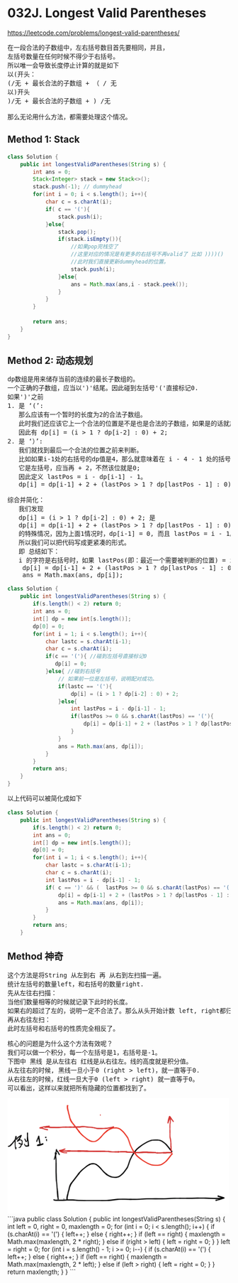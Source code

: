 # 032J. Longest Valid Parentheses
https://leetcode.com/problems/longest-valid-parentheses/

<pre>
在一段合法的子数组中，左右括号数目首先要相同，并且，
左括号数量在任何时候不得少于右括号。
所以唯一会导致长度停止计算的就是如下
以(开头：
(/无 + 最长合法的子数组 + （ / 无
以)开头
)/无 + 最长合法的子数组 + ) /无

那么无论用什么方法，都需要处理这个情况。
</pre>
## Method 1: Stack
```java
class Solution {
    public int longestValidParentheses(String s) {
        int ans = 0;
        Stack<Integer> stack = new Stack<>();
        stack.push(-1); // dummyhead
        for(int i = 0; i < s.length(); i++){
            char c = s.charAt(i);
            if( c == '('){
                stack.push(i);
            }else{
                stack.pop();
                if(stack.isEmpty()){
                    //如果pop完栈空了
                    //这里对应的情况是有更多的右括号不再valid了 比如 ))))() 
                    //此时我们直接更新dummyhead的位置。
                    stack.push(i);
                }else{
                    ans = Math.max(ans,i - stack.peek());                    
                }       
            }
        }
        
        return ans;
    }
}
```

## Method 2: 动态规划
<pre>
dp数组是用来储存当前的连续的最长子数组的。
一个正确的子数组，应当以')'结尾。因此碰到左括号'('直接标记0.
如果')'之前
1. 是 ‘(’:
   那么应该有一个暂时的长度为2的合法子数组。
   此时我们还应该它上一个合法的位置是不是也是合法的子数组，如果是的话就加2。
   因此有 dp[i] = (i > 1 ? dp[i-2] : 0) + 2;
2. 是 ‘）’:
   我们就找到最后一个合法的位置之前来判断。
   比如如果i-1处的右括号的dp值是4，那么就意味着在 i - 4 - 1 处的括号需要我们去判断，如果
   它是左括号，应当再 + 2，不然该位就是0;
   因此定义 lastPos = i - dp[i-1] - 1。
   dp[i] = dp[i-1] + 2 + (lastPos > 1 ? dp[lastPos - 1] : 0) ;

综合并简化：
   我们发现
   dp[i] = (i > 1 ? dp[i-2] : 0) + 2; 是
   dp[i] = dp[i-1] + 2 + (lastPos > 1 ? dp[lastPos - 1] : 0) ;
   的特殊情况，因为上面1情况时，dp[i-1] = 0, 而且 lastPos = i - 1。
   所以我们可以把代码写成更紧凑的形式。
   即 总结如下：
   i 的字符是右括号时，如果 lastPos(即：最近一个需要被判断的位置) = i - dp[i-1] - 1, 不为负且该位置是左括号'('时，
    dp[i] = dp[i-1] + 2 + (lastPos > 1 ? dp[lastPos - 1] : 0); 
    ans = Math.max(ans, dp[i]);  
</pre>
```java
class Solution {
    public int longestValidParentheses(String s) {
        if(s.length() < 2) return 0;
        int ans = 0;
        int[] dp = new int[s.length()];
        dp[0] = 0;
        for(int i = 1; i < s.length(); i++){
            char lastc = s.charAt(i-1);
            char c = s.charAt(i);
            if(c == '('){ //碰到左括号直接标记0
               dp[i] = 0; 
            }else{ //碰到右括号
                // 如果前一位是左括号，说明配对成功。
                if(lastc == '('){
                    dp[i] = (i > 1 ? dp[i-2] : 0) + 2;
                }else{
                    int lastPos = i - dp[i-1] - 1;
                    if(lastPos >= 0 && s.charAt(lastPos) == '('){
                        dp[i] = dp[i-1] + 2 + (lastPos > 1 ? dp[lastPos - 1] : 0) ;
                    }  
                } 
                ans = Math.max(ans, dp[i]);
            }
        }
        return ans;
    }
}
```
以上代码可以被简化成如下
```java
class Solution {
    public int longestValidParentheses(String s) {
        if(s.length() < 2) return 0;
        int ans = 0;
        int[] dp = new int[s.length()];
        dp[0] = 0;
        for(int i = 1; i < s.length(); i++){
            char lastc = s.charAt(i-1);
            char c = s.charAt(i);
            int lastPos = i - dp[i-1] - 1;
            if( c == ')' && (  lastPos >= 0 && s.charAt(lastPos) == '('  ) ){
                dp[i] = dp[i-1] + 2 + (lastPos > 1 ? dp[lastPos - 1] : 0); 
                ans = Math.max(ans, dp[i]);
            }
        }
        return ans;
    }

```



## Method 神奇

<pre>
这个方法是将String 从左到右 再 从右到左扫描一遍。
统计左括号的数量left，和右括号的数量right.
先从左往右扫描：
当他们数量相等的时候就记录下此时的长度。
如果右的超过了左的，说明一定不合法了。那么从头开始计数 left, right都归0.
再从右往左扫：
此时左括号和右括号的性质完全相反了。
</pre>

<pre>
核心的问题是为什么这个方法有效呢？
我们可以做一个积分，每一个左括号是1，右括号是-1。
下图中 黑线 是从左往右 红线是从右往左。线的高度就是积分值。
从左往右的时候, 黑线一旦小于0 (right > left)，就一直等于0.
从右往左的时候，红线一旦大于0 (left > right) 就一直等于0。
可以看出，这样以来就把所有隐藏的位置都找到了。
</pre>
<img src = "imgs/LC032A.png" width = "500" />
```java
public class Solution {
    public int longestValidParentheses(String s) {
        int left = 0, right = 0, maxlength = 0;
        for (int i = 0; i < s.length(); i++) {
            if (s.charAt(i) == '(') {
                left++;
            } else {
                right++;
            }
            if (left == right) {
                maxlength = Math.max(maxlength, 2 * right);
            } else if (right > left) {
                left = right = 0;
            }
        }
        left = right = 0;
        for (int i = s.length() - 1; i >= 0; i--) {
            if (s.charAt(i) == '(') {
                left++;
            } else {
                right++;
            }
            if (left == right) {
                maxlength = Math.max(maxlength, 2 * left);
            } else if (left > right) {
                left = right = 0;
            }
        }
        return maxlength;
    }
}
```